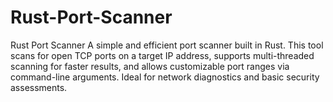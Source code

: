 # Rust-Port-Scanner
Rust Port Scanner A simple and efficient port scanner built in Rust. This tool scans for open TCP ports on a target IP address, supports multi-threaded scanning for faster results, and allows customizable port ranges via command-line arguments. Ideal for network diagnostics and basic security assessments.
